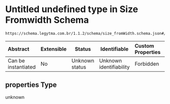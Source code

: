 # Untitled undefined type in Size Fromwidth Schema

```txt
https://schema.legytma.com.br/1.1.2/schema/size_fromWidth.schema.json#/properties
```




| Abstract            | Extensible | Status         | Identifiable            | Custom Properties | Additional Properties | Access Restrictions | Defined In                                                                                  |
| :------------------ | ---------- | -------------- | ----------------------- | :---------------- | --------------------- | ------------------- | ------------------------------------------------------------------------------------------- |
| Can be instantiated | No         | Unknown status | Unknown identifiability | Forbidden         | Allowed               | none                | [size_fromWidth.schema.json\*](../schema/size_fromWidth.schema.json) |

## properties Type

unknown
